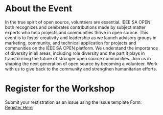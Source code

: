 # About the Event
In the true spirit of open source, volunteers are essential. IEEE SA OPEN both recognizes and celebrates contributions made by subject matter experts who help projects and communities thrive in open source. This event is to foster creativity and leadership as we launch advisory groups in marketing, community, and technical application for projects and communities on the IEEE SA OPEN platform. We understand the importance of diversity in all areas, including role diversity and the part it plays in transforming the future of stronger open source communities. Join us in shaping the next generation of open source by becoming a volunteer. Work with us to give back to the community and strengthen humanitarian efforts.

# Register for the Workshop
Submit your restistration as an issue using the Issue template Form:
[Register Here](https://tinyurl.com/y5e2nkxo)
